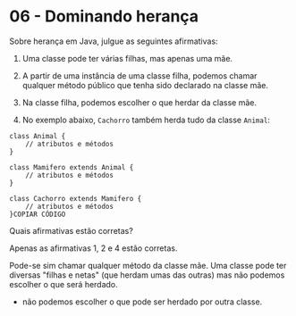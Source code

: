 # 06 - Dominando herança

Sobre herança em Java, julgue as seguintes afirmativas:

1) Uma classe pode ter várias filhas, mas apenas uma mãe.

2) A partir de uma instância de uma classe filha, podemos chamar qualquer método público que tenha sido declarado na classe mãe.

3) Na classe filha, podemos escolher o que herdar da classe mãe.

4) No exemplo abaixo, `Cachorro` também herda tudo da classe `Animal`:

```
class Animal {
    // atributos e métodos
}

class Mamifero extends Animal {
    // atributos e métodos
}

class Cachorro extends Mamifero {
    // atributos e métodos
}COPIAR CÓDIGO
```

Quais afirmativas estão corretas?

Apenas as afirmativas 1, 2 e 4 estão corretas.

Pode-se sim chamar qualquer método da classe mãe. Uma classe pode ter diversas "filhas e netas" (que herdam umas das outras) mas não podemos escolher o que será herdado.

- não podemos escolher o que pode ser herdado por outra classe.